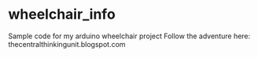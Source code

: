 # wheelchair_info
Sample code for my arduino wheelchair project
Follow the adventure here: thecentralthinkingunit.blogspot.com

